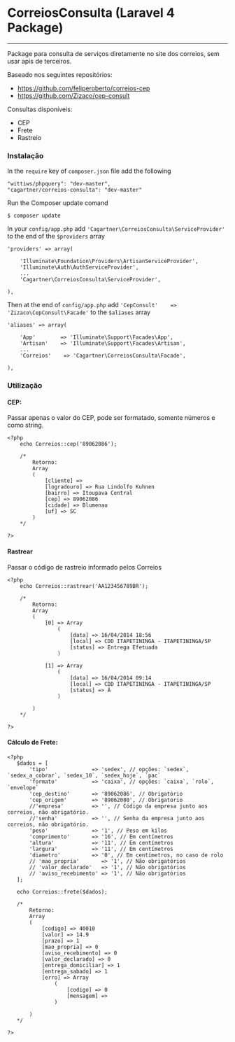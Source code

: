 # CorreiosConsulta (Laravel 4 Package)

----------------------
Package para consulta de serviços diretamente no site dos correios, sem usar apis de terceiros.

Baseado nos seguintes repositórios:
- https://github.com/feliperoberto/correios-cep
- https://github.com/Zizaco/cep-consult

Consultas disponíveis:
- CEP
- Frete
- Rastreio

### Instalação

In the `require` key of `composer.json` file add the following

    "wittiws/phpquery": "dev-master",
    "cagartner/correios-consulta": "dev-master"

Run the Composer update comand

    $ composer update

In your `config/app.php` add `'Cagartner\CorreiosConsulta\ServiceProvider'` to the end of the `$providers` array

    'providers' => array(

        'Illuminate\Foundation\Providers\ArtisanServiceProvider',
        'Illuminate\Auth\AuthServiceProvider',
        ...
        'Cagartner\CorreiosConsulta\ServiceProvider',

    ),

Then at the end of `config/app.php` add `'CepConsult'    => 'Zizaco\CepConsult\Facade'` to the `$aliases` array

    'aliases' => array(

        'App'        => 'Illuminate\Support\Facades\App',
        'Artisan'    => 'Illuminate\Support\Facades\Artisan',
        ...
        'Correios'    => 'Cagartner\CorreiosConsulta\Facade',

    ),

### Utilização

#### CEP:

Passar apenas o valor do CEP, pode ser formatado, somente números e como string.

~~~
<?php
    echo Correios::cep('89062086');
    
    /*
        Retorno:
        Array
        (
            [cliente] => 
            [logradouro] => Rua Lindolfo Kuhnen
            [bairro] => Itoupava Central
            [cep] => 89062086
            [cidade] => Blumenau
            [uf] => SC
        )
    */

?>
~~~

#### Rastrear

Passar o código de rastreio informado pelos Correios

~~~
<?php
    echo Correios::rastrear('AA123456789BR');
    
    /*
        Retorno:
        Array
        (
            [0] => Array
                (
                    [data] => 16/04/2014 18:56
                    [local] => CDD ITAPETININGA - ITAPETININGA/SP
                    [status] => Entrega Efetuada
                )

            [1] => Array
                (
                    [data] => 16/04/2014 09:14
                    [local] => CDD ITAPETININGA - ITAPETININGA/SP
                    [status] => Â 
                )

        )
    */

?>
~~~

#### Cálculo de Frete:

 ~~~
<?php
    $dados = [
        'tipo'              => 'sedex', // opções: `sedex`, `sedex_a_cobrar`, `sedex_10`, `sedex_hoje`, `pac`
        'formato'           => 'caixa', // opções: `caixa`, `rolo`, `envelope`
        'cep_destino'       => '89062086', // Obrigatório
        'cep_origem'        => '89062080', // Obrigatorio
        //'empresa'         => '', // Código da empresa junto aos correios, não obrigatório.
        //'senha'           => '', // Senha da empresa junto aos correios, não obrigatório.
        'peso'              => '1', // Peso em kilos
        'comprimento'       => '16', // Em centímetros
        'altura'            => '11', // Em centímetros
        'largura'           => '11', // Em centímetros
        'diametro'          => '0', // Em centímetros, no caso de rolo
        // 'mao_propria'       => '1', // Não obrigatórios
        // 'valor_declarado'   => '1', // Não obrigatórios
        // 'aviso_recebimento' => '1', // Não obrigatórios
    ];

    echo Correios::frete($dados);
    
    /*
        Retorno:
        Array
        (
            [codigo] => 40010
            [valor] => 14.9
            [prazo] => 1
            [mao_propria] => 0
            [aviso_recebimento] => 0
            [valor_declarado] => 0
            [entrega_domiciliar] => 1
            [entrega_sabado] => 1
            [erro] => Array
                (
                    [codigo] => 0
                    [mensagem] => 
                )

        )
    */

?>
~~~